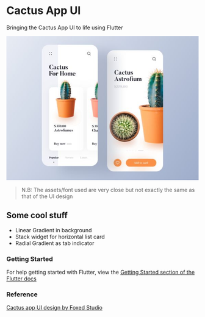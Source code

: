 # Cactus App UI

Bringing the Cactus App UI to life using Flutter

![Cactus APP UI screenshot](images/cactus_original_ui.jpg)

> N.B: The assets/font used are very close but not exactly the same as that of the UI design

## Some cool stuff

- Linear Gradient in background 
- Stack widget for horizontal list card
- Radial Gradient as tab indicator

### Getting Started

For help getting started with Flutter, view the 
[Getting Started section of the Flutter docs](https://flutter.dev/docs/get-started/install)

### Reference

[Cactus app UI design by Foxed Studio](https://www.pinterest.com/pin/823244006865979537/)